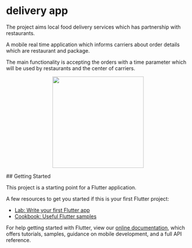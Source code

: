 # delivery app

The project aims local food delivery services which has partnership with restaurants.

A mobile real time application which informs carriers about order details which are restaurant and package. 

The main functionality is accepting the orders with a time parameter which will be used by restaurants and the center of carriers. 

<p align="center">

<img src="https://cdn.discordapp.com/attachments/728531712405012501/761310300824797184/Screenshot_2020-10-01-22-34-40-758_com.example.delivery_app.jpg" width="250px;">

</p>
## Getting Started

This project is a starting point for a Flutter application.

A few resources to get you started if this is your first Flutter project:

- [Lab: Write your first Flutter app](https://flutter.dev/docs/get-started/codelab)
- [Cookbook: Useful Flutter samples](https://flutter.dev/docs/cookbook)

For help getting started with Flutter, view our
[online documentation](https://flutter.dev/docs), which offers tutorials,
samples, guidance on mobile development, and a full API reference.